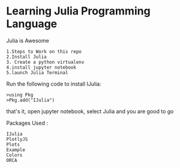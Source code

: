 # Learning Julia Programming Language

Julia is Awesome

    1.Steps to Work on this repo
    2.Install Julia
    3. Create a python virtualenv
    4.install jupyter notebook 
    5.launch Julia Terminal

Run the following code to install IJulia:
```
>using Pkg
>Pkg.add("IJulia")
```
that's it, open jupyter notebook, select Julia and you are good to go

Packages Used :
```
IJulia
PlotlyJS
Plots
Example
Colors
ORCA
```
